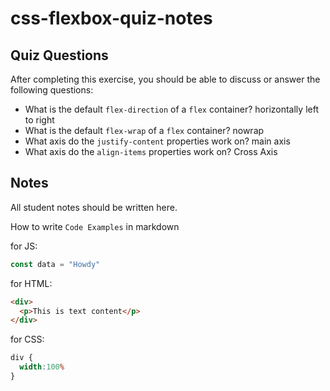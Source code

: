 # css-flexbox-quiz-notes

## Quiz Questions

After completing this exercise, you should be able to discuss or answer the following questions:

- What is the default `flex-direction` of a `flex` container?
horizontally left to right
- What is the default `flex-wrap` of a `flex` container?
nowrap
- What axis do the `justify-content` properties work on?
main axis
- What axis do the `align-items` properties work on?
Cross Axis

## Notes

All student notes should be written here.


How to write `Code Examples` in markdown

for JS:
```javascript
const data = "Howdy"
```

for HTML:
```html
<div>
  <p>This is text content</p>
</div>
```

for CSS:
```css
div {
  width:100%
}
```

